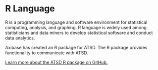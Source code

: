 # R Language


R is a programming language and software environment for statistical
computing, analysis, and graphing. R language is widely used among
statisticians and data miners to develop statistical software and
conduct data analytics.

Axibase has created an R package for ATSD. The R package provides
functionality to communicate with ATSD.

[Learn more about the ATSD R package on
GitHub.](https://github.com/axibase/atsd-api-r )
